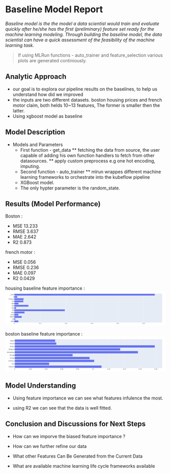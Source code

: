 # Baseline Model Report

_Baseline model is the the model a data scientist would train and evaluate quickly after he/she has the first (preliminary) feature set ready for the machine learning modeling. Through building the baseline model, the data scientist can have a quick assessment of the feasibility of the machine learning task._

> If using MLRun functions - auto_trainer and feature_selection various plots are generated continiously. 

## Analytic Approach
* our goal is to explora our pipeline results on the baselines, to help us understand how did we improved
* the inputs are two different datasets. boston housing prices and french motor claim, both helds 10~13 features, The former is smaller then the latter.
* Using xgboost model as baseline

## Model Description

* Models and Parameters
	* First function - get_data 
	** fetching the data from source, the user capable of adding his own function handlers to fetch from other datasources.
	** apply custom preprocess e.g one hot encoding, imputing.
	* Second function - auto_trainer
	** mlrun wrappes different machine learning frameworks to orchestrate into the kubeflow pipeline
	* XGBoost model.
	* The only hypter parameter is the random_state.


## Results (Model Performance)
Boston :
* MSE 13.233
* RMSE 3.637
* MAE 2.642
* R2 0.873

french motor :
* MSE 0.056
* RMSE 0.236
* MAE 0.097
* R2 0.0429

housing baseline feature importance : 
![housing_baseline](images/housing_baseline.jpeg)

boston baseline feature importance : 
![motor_baseline](images/motor_baseline.jpeg)

## Model Understanding

* Using feature importance we can see what features infulence the most.

* using R2 we can see that the data is well fitted.



## Conclusion and Discussions for Next Steps

* How can we imporve the biased feature importance ?

* How can we further refine our data

* What other Features Can Be Generated from the Current Data

* What are available machine learning life cycle frameworks available
